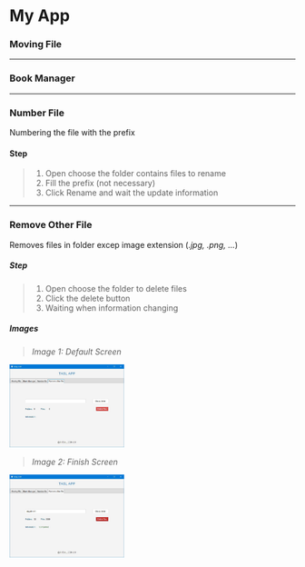# My App
### Moving File 

---
### Book Manager

---
### Number File

Numbering the file with the prefix 

#### Step
>1. Open choose the folder contains files to rename
>2. Fill the prefix (not necessary)
>3. Click Rename and wait the update information



---

### Remove Other File

Removes files in folder excep image extension (*.jpg, .png, ...*)

##### Step 

>1. Open choose the folder to delete files
>2. Click the delete button
>3. Waiting when information changing
>

##### Images

>*Image 1: Default Screen*

<img src="image/RemoveOtherFile.JPG" width="40%" height="30%"/>     

>*Image 2: Finish Screen*

<img src="image/RemoveOtherFile_2.JPG" width="40%" height="30%"/>    

